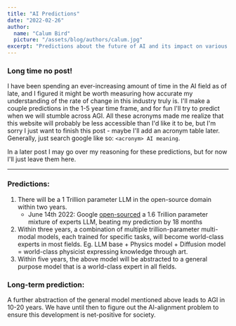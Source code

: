 ```yaml
---
title: "AI Predictions"
date: "2022-02-26"
author:
  name: "Calum Bird"
  picture: "/assets/blog/authors/calum.jpg"
excerpt: "Predictions about the future of AI and its impact on various fields."
---
```


### Long time no post!

I have been spending an ever-increasing amount of time in the AI field as of late, and I figured it might be worth measuring how accurate my understanding of the rate of change in this industry truly is. I'll make a couple predictions in the 1-5 year time frame, and for fun I'll try to predict when we will stumble across AGI. All these acronyms made me realize that this website will probably be less accessible than I'd like it to be, but I'm sorry I just want to finish this post - maybe I'll add an acronym table later. Generally, just search google like so: `<acronym> AI meaning`.

In a later post I may go over my reasoning for these predictions, but for now I'll just leave them here.

---

### Predictions:

1. There will be a 1 Trillion parameter LLM in the open-source domain within two years.
   - June 14th 2022: Google [open-sourced](https://github.com/google-research/t5x) a 1.6 Trillion parameter mixture of experts LLM, beating my prediction by 18 months
2. Within three years, a combination of multiple trillion-parameter multi-modal models, each trained for specific tasks, will become world-class experts in most fields. Eg. LLM base + Physics model + Diffusion model = world-class physicist expressing knowledge through art.
3. Within five years, the above model will be abstracted to a general purpose model that is a world-class expert in all fields.

### Long-term prediction:

A further abstraction of the general model mentioned above leads to AGI in 10-20 years. We have until then to figure out the AI-alignment problem to ensure this development is net-positive for society.
